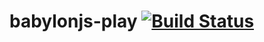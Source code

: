 # babylonjs-play [![Build Status](https://travis-ci.org/ericvan76/babylonjs-play.svg?branch=master)](https://travis-ci.org/ericvan76/babylonjs-play)
